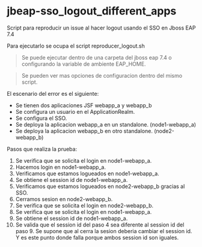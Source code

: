 # jbeap-sso_logout_different_apps
Script para reproducir un issue al hacer logout usando el SSO en Jboss EAP 7.4

Para ejecutarlo se ocupa el script reproducer_logout.sh
> Se puede ejecutar dentro de una carpeta del jboss eap 7.4 o configurando la variable de ambiente EAP_HOME.

> Se pueden ver mas opciones de configuracion dentro del mismo script.


El escenario del error es el siguiente:
- Se tienen dos aplicaciones JSF webapp_a y webapp_b
- Se configura un usuario en el ApplicationRealm.
- Se configura el SSO.
- Se deploya la aplicacion webapp_a en un standalone. (node1-webapp_a)
- Se deploya la aplicacion webapp_b en otro standalone. (node2-webapp_b)


Pasos que realiza la prueba:

1. Se verifica que se solicita el login en node1-webapp_a.
2. Hacemos login en node1-webapp_a.
3. Verificamos que estamos logueados en node1-webapp_a.
4. Se obtiene el session id de node1-webapp_a.
5. Verificamos que estamos logueados en node2-webapp_b gracias al SSO.
6. Cerramos sesion en node2-webapp_b.
7. Se verifica que se solicita el login en node2-webapp_b.
8. Se verifica que se solicita el login en node1-webapp_a.
9. Se obtiene el session id de node1-webapp_a.
10. Se valida que el session id del paso 4 sea diferente al session id del paso 9. 
Se supone que al cerra la sesion deberia cambiar el session id. Y es este punto donde falla porque ambos session id son iguales.
